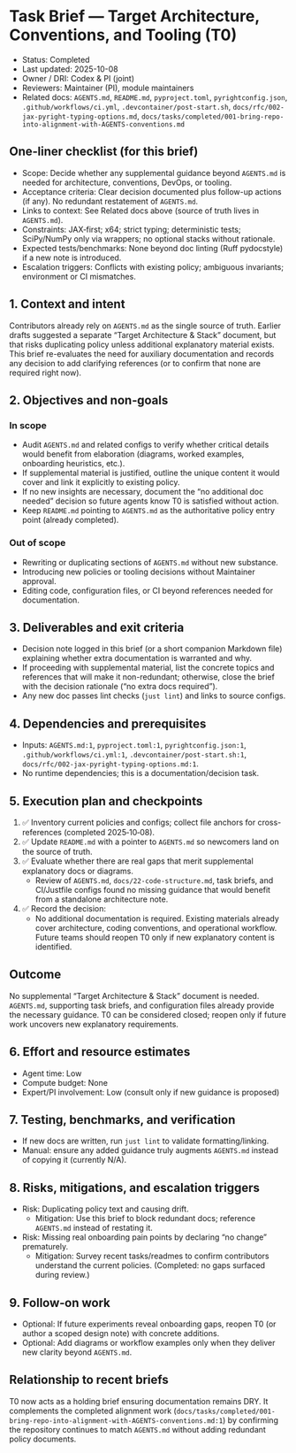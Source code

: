 # Task Brief — Target Architecture, Conventions, and Tooling (T0)

- Status: Completed
- Last updated: 2025-10-08
- Owner / DRI: Codex & PI (joint)
- Reviewers: Maintainer (PI), module maintainers
- Related docs: `AGENTS.md`, `README.md`, `pyproject.toml`, `pyrightconfig.json`,
  `.github/workflows/ci.yml`, `.devcontainer/post-start.sh`,
  `docs/rfc/002-jax-pyright-typing-options.md`,
  `docs/tasks/completed/001-bring-repo-into-alignment-with-AGENTS-conventions.md`

## One‑liner checklist (for this brief)

- Scope: Decide whether any supplemental guidance beyond `AGENTS.md` is needed for architecture,
  conventions, DevOps, or tooling.
- Acceptance criteria: Clear decision documented plus follow-up actions (if any). No redundant
  restatement of `AGENTS.md`.
- Links to context: See Related docs above (source of truth lives in `AGENTS.md`).
- Constraints: JAX‑first; x64; strict typing; deterministic tests; SciPy/NumPy only via wrappers; no
  optional stacks without rationale.
- Expected tests/benchmarks: None beyond doc linting (Ruff pydocstyle) if a new note is introduced.
- Escalation triggers: Conflicts with existing policy; ambiguous invariants; environment or CI
  mismatches.

## 1. Context and intent

Contributors already rely on `AGENTS.md` as the single source of truth. Earlier drafts suggested a
separate “Target Architecture & Stack” document, but that risks duplicating policy unless additional
explanatory material exists. This brief re-evaluates the need for auxiliary documentation and
records any decision to add clarifying references (or to confirm that none are required right now).

## 2. Objectives and non‑goals

### In scope

- Audit `AGENTS.md` and related configs to verify whether critical details would benefit from
  elaboration (diagrams, worked examples, onboarding heuristics, etc.).
- If supplemental material is justified, outline the unique content it would cover and link it
  explicitly to existing policy.
- If no new insights are necessary, document the “no additional doc needed” decision so future
  agents know T0 is satisfied without action.
- Keep `README.md` pointing to `AGENTS.md` as the authoritative policy entry point (already
  completed).

### Out of scope

- Rewriting or duplicating sections of `AGENTS.md` without new substance.
- Introducing new policies or tooling decisions without Maintainer approval.
- Editing code, configuration files, or CI beyond references needed for documentation.

## 3. Deliverables and exit criteria

- Decision note logged in this brief (or a short companion Markdown file) explaining whether extra
  documentation is warranted and why.
- If proceeding with supplemental material, list the concrete topics and references that will make
  it non-redundant; otherwise, close the brief with the decision rationale (“no extra docs
  required”).
- Any new doc passes lint checks (`just lint`) and links to source configs.

## 4. Dependencies and prerequisites

- Inputs: `AGENTS.md:1`, `pyproject.toml:1`, `pyrightconfig.json:1`, `.github/workflows/ci.yml:1`,
  `.devcontainer/post-start.sh:1`, `docs/rfc/002-jax-pyright-typing-options.md:1`.
- No runtime dependencies; this is a documentation/decision task.

## 5. Execution plan and checkpoints

1. ✅ Inventory current policies and configs; collect file anchors for cross-references (completed
   2025‑10‑08).
1. ✅ Update `README.md` with a pointer to `AGENTS.md` so newcomers land on the source of truth.
1. ✅ Evaluate whether there are real gaps that merit supplemental explanatory docs or diagrams.
   - Review of `AGENTS.md`, `docs/22-code-structure.md`, task briefs, and CI/Justfile configs found
     no missing guidance that would benefit from a standalone architecture note.
1. ✅ Record the decision:
   - No additional documentation is required. Existing materials already cover architecture, coding
     conventions, and operational workflow. Future teams should reopen T0 only if new explanatory
     content is identified.

## Outcome

No supplemental “Target Architecture & Stack” document is needed. `AGENTS.md`, supporting task
briefs, and configuration files already provide the necessary guidance. T0 can be considered closed;
reopen only if future work uncovers new explanatory requirements.

## 6. Effort and resource estimates

- Agent time: Low
- Compute budget: None
- Expert/PI involvement: Low (consult only if new guidance is proposed)

## 7. Testing, benchmarks, and verification

- If new docs are written, run `just lint` to validate formatting/linking.
- Manual: ensure any added guidance truly augments `AGENTS.md` instead of copying it (currently
  N/A).

## 8. Risks, mitigations, and escalation triggers

- Risk: Duplicating policy text and causing drift.
  - Mitigation: Use this brief to block redundant docs; reference `AGENTS.md` instead of restating
    it.
- Risk: Missing real onboarding pain points by declaring “no change” prematurely.
  - Mitigation: Survey recent tasks/readmes to confirm contributors understand the current policies.
    (Completed: no gaps surfaced during review.)

## 9. Follow‑on work

- Optional: If future experiments reveal onboarding gaps, reopen T0 (or author a scoped design note)
  with concrete additions.
- Optional: Add diagrams or workflow examples only when they deliver new clarity beyond `AGENTS.md`.

## Relationship to recent briefs

T0 now acts as a holding brief ensuring documentation remains DRY. It complements the completed
alignment work (`docs/tasks/completed/001-bring-repo-into-alignment-with-AGENTS-conventions.md:1`)
by confirming the repository continues to match `AGENTS.md` without adding redundant policy
documents.
